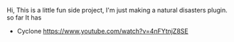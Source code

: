 Hi, This is a little fun side project, I'm just making a natural disasters plugin. so far It has

* Cyclone
https://www.youtube.com/watch?v=4nFYtnjZ8SE
